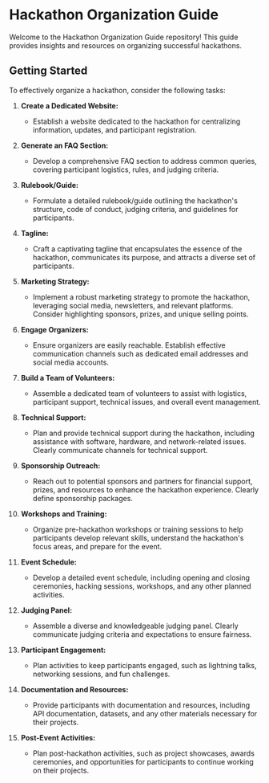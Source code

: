 # Hackathon Organization Guide

Welcome to the Hackathon Organization Guide repository! This guide provides insights and resources on organizing successful hackathons.

## Getting Started

To effectively organize a hackathon, consider the following tasks:

1. **Create a Dedicated Website:**
   - Establish a website dedicated to the hackathon for centralizing information, updates, and participant registration.

2. **Generate an FAQ Section:**
   - Develop a comprehensive FAQ section to address common queries, covering participant logistics, rules, and judging criteria.

3. **Rulebook/Guide:**
   - Formulate a detailed rulebook/guide outlining the hackathon's structure, code of conduct, judging criteria, and guidelines for participants.

4. **Tagline:**
   - Craft a captivating tagline that encapsulates the essence of the hackathon, communicates its purpose, and attracts a diverse set of participants.

5. **Marketing Strategy:**
   - Implement a robust marketing strategy to promote the hackathon, leveraging social media, newsletters, and relevant platforms. Consider highlighting sponsors, prizes, and unique selling points.

6. **Engage Organizers:**
   - Ensure organizers are easily reachable. Establish effective communication channels such as dedicated email addresses and social media accounts.

7. **Build a Team of Volunteers:**
   - Assemble a dedicated team of volunteers to assist with logistics, participant support, technical issues, and overall event management.

8. **Technical Support:**
   - Plan and provide technical support during the hackathon, including assistance with software, hardware, and network-related issues. Clearly communicate channels for technical support.

9. **Sponsorship Outreach:**
   - Reach out to potential sponsors and partners for financial support, prizes, and resources to enhance the hackathon experience. Clearly define sponsorship packages.

10. **Workshops and Training:**
    - Organize pre-hackathon workshops or training sessions to help participants develop relevant skills, understand the hackathon's focus areas, and prepare for the event.

11. **Event Schedule:**
    - Develop a detailed event schedule, including opening and closing ceremonies, hacking sessions, workshops, and any other planned activities.

12. **Judging Panel:**
    - Assemble a diverse and knowledgeable judging panel. Clearly communicate judging criteria and expectations to ensure fairness.

13. **Participant Engagement:**
    - Plan activities to keep participants engaged, such as lightning talks, networking sessions, and fun challenges.

14. **Documentation and Resources:**
    - Provide participants with documentation and resources, including API documentation, datasets, and any other materials necessary for their projects.

15. **Post-Event Activities:**
    - Plan post-hackathon activities, such as project showcases, awards ceremonies, and opportunities for participants to continue working on their projects.

